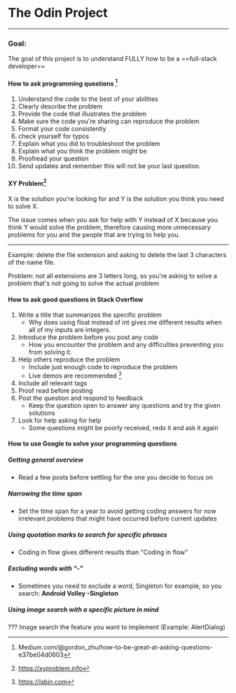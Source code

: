 # The Odin Project
---

### Goal:
The goal of this project is to understand FULLY how to be a ==full-stack developer==

#### How to ask programming questions [^1]
1. Understand the code to the best of your abilities
2. Clearly describe the problem
3. Provide the code that illustrates the problem
4. Make sure the code you're sharing can reproduce the problem
5. Format your code consistently
6. check yourself for typos
7. Explain what you did to troubleshoot the problem
8. Explain what you think the problem might be
9. Proofread your question
10. Send updates and remember this will not be your last question.

#### XY Problem[^2] 
X is the solution you're looking for and Y is the solution you think you need to solve X.

The issue comes when you ask for help with Y instead of X because you think Y would solve the problem, therefore causing more unnecessary problems for you and the people that are trying to help you.

---
Example: delete the file extension and asking to delete the last 3 characters of the name file.

Problem: not all extensions are 3 letters long, so you're asking to solve a problem that's not going to solve the actual problem


#### How to ask good questions in Stack Overflow
1. Write a title that summarizes the specific problem
	- Why does using float instead of int gives me different results when all of my inputs are integers.
2. Introduce the problem before you post any code
	- How you encounter the problem and any difficulties preventing you from solving it.
3. Help others reproduce the problem
	- Include just enough code to reproduce the problem
	- Live demos are recommended [^3]
4. Include all relevant tags
5. Proof read before posting
6. Post the question and respond to feedback
	- Keep the question open to answer any questions and try the given solutions
7. Look for help asking for help
	-  Some questions might be poorly received, redo it and ask it again


#### How to use Google to solve your programming questions
##### Getting general overview
- Read a few posts before settling for the one you decide to focus on
##### Narrowing the time span
- Set the time span for a year to avoid getting coding answers for now irrelevant problems that might have occurred before current updates

##### Using quotation marks to search for specific phrases
- Coding in flow gives different results than "Coding in flow"

##### Excluding words with "-"
- Sometimes you need to exclude a word, Singleton for example, so you search: **Android Volley -Singleton**

##### Using image search with a specific picture in mind
??? Image search the feature you want to implement (Example: AlertDialog)






[^1]: Medium.com/@gordon_zhu/how-to-be-great-at-asking-questions-e37be04d0603
[^2]: https://xyproblem.info  
[^3]: https://jsbin.com
